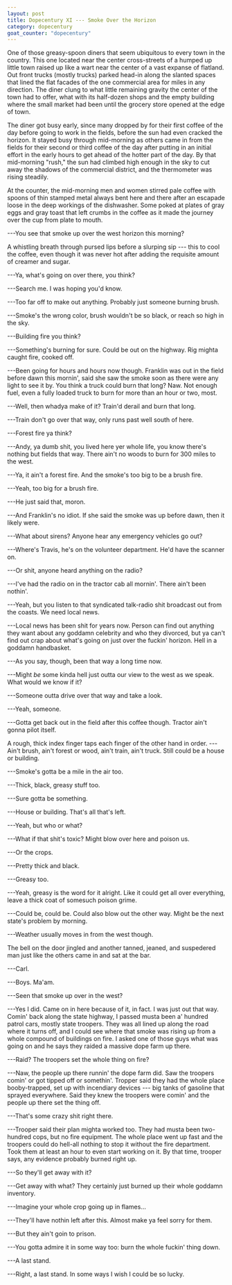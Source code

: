 ```yaml
---
layout: post
title: Dopecentury XI --- Smoke Over the Horizon
category: dopecentury
goat_counter: "dopecentury" 
---
```


One of those greasy-spoon diners that seem ubiquitous to every town in the country. This one located near the center cross-streets of a humped up little town raised up like a wart near the center of a vast expanse of flatland. Out front trucks (mostly trucks) parked head-in along the slanted spaces that lined the flat facades of the  one commercial area for miles in any direction. The diner clung to what little remaining gravity the center of the town had to offer, what with its half-dozen shops and the empty building where the small market had been until the grocery store opened at the edge of town.

The diner got busy early, since many dropped by for their first coffee of the day before going to work in the fields, before the sun had even cracked the horizon. It stayed busy through mid-morning as others came in from the fields for their second or third coffee of the day after putting in an initial effort in the early hours to get ahead of the hotter part of the day. By that mid-morning "rush," the sun had climbed high enough in the sky to cut away the shadows of the commercial district, and the thermometer was rising steadily.

At the counter, the mid-morning men and women stirred pale coffee with spoons of thin stamped metal always bent here and there after an escapade loose in the deep workings of the dishwasher. Some poked at plates of gray eggs and gray toast that left crumbs in the coffee as it made the journey over the cup from plate to mouth.

---You see that smoke up over the west horizon this morning?

A whistling breath through pursed lips before a slurping sip --- this to cool the coffee, even though it was never hot after adding the requisite amount of creamer and sugar.

---Ya, what's going on over there, you think?

---Search me. I was hoping you'd know.

---Too far off to make out anything. Probably just someone burning brush.

---Smoke's the wrong color, brush wouldn't be so black, or reach so high in the sky.

---Building fire you think?

---Something's burning for sure. Could be out on the highway. Rig mighta caught fire, cooked off.

---Been going for hours and hours now though. Franklin was out in the field before dawn this mornin', said she saw the smoke soon as there were any light to see it by. You think a truck could burn that long? Naw. Not enough fuel, even a fully loaded truck to burn for more than an hour or two, most.

---Well, then whadya make of it? Train'd derail and burn that long.

---Train don't go over that way, only runs past well south of here.

---Forest fire ya think?

---Andy, ya dumb shit, you lived here yer whole life, you know there's nothing but fields that way. There ain't no woods to burn for 300 miles to the west.

---Ya, it ain't a forest fire. And the smoke's too big to be a brush fire.

---Yeah, too big for a brush fire.

---He just said that, moron.

---And Franklin's no idiot. If she said the smoke was up before dawn, then it likely were.

---What about sirens? Anyone hear any emergency vehicles go out?

---Where's Travis, he's on the volunteer department. He'd have the scanner on.

---Or shit, anyone heard anything on the radio?

---I've had the radio on in the tractor cab all mornin'. There ain't been nothin'.

---Yeah, but you listen to that syndicated talk-radio shit broadcast out from the coasts. We need local news.

---Local news has been shit for years now. Person can find out anything they want about any goddamn celebrity and who they divorced, but ya can't find out crap about what's going on just over the fuckin' horizon. Hell in a goddamn handbasket.

---As you say, though, been that way a long time now.

---Might _be_ some kinda hell just outta our view to the west as we speak. What would we know if it?

---Someone outta drive over that way and take a look.

---Yeah, someone.

---Gotta get back out in the field after this coffee though. Tractor ain't gonna pilot itself.

A rough, thick index finger taps each finger of the other hand in order. ---Ain't brush, ain't forest or wood, ain't train, ain't truck. Still could be a house or building.

---Smoke's gotta be a mile in the air too.

---Thick, black, greasy stuff too.

---Sure gotta be something. 

---House or building. That's all that's left.

---Yeah, but who or what?

---What if that shit's toxic? Might blow over here and poison us.

---Or the crops.

---Pretty thick and black.

---Greasy too.

---Yeah, greasy is the word for it alright. Like it could get all over everything, leave a thick coat of somesuch poison grime.

---Could be, could be. Could also blow out the other way. Might be the next state's problem by morning.

---Weather usually moves in from the west though.

The bell on the door jingled and another tanned, jeaned, and suspedered man just like the others came in and sat at the bar.

---Carl.

---Boys. Ma'am.

---Seen that smoke up over in the west?

---Yes I did. Came on in here because of it, in fact. I was just out that way. Comin' back along the state highway, I passed musta been a' hundred patrol cars, mostly state troopers. They was all lined up along the road where it turns off, and I could see where that smoke was rising up from a whole compound of buildings on fire. I asked one of those guys what was going on and he says they raided a massive dope farm up there.

---Raid? The troopers set the whole thing on fire?

---Naw, the people up there runnin' the dope farm did. Saw the troopers comin' or got tipped off or somethin'. Tropper said they had the whole place booby-trapped, set up with incendiary devices --- big tanks of gasoline that sprayed everywhere. Said they knew the troopers were comin' and the people up there set the thing off.

---That's some crazy shit right there.

---Trooper said their plan mighta worked too. They had musta been two-hundred cops, but no fire equipment. The whole place went up fast and the troopers could do hell-all nothing to stop it without the fire department. Took them at least an hour to even start working on it. By that time, trooper says, any evidence probably burned right up.

---So they'll get away with it?

---Get away with what? They certainly just burned up their whole goddamn inventory.

---Imagine your whole crop going up in flames...

---They'll have nothin left after this. Almost make ya feel sorry for them.

---But they ain't goin to prison.

---You gotta admire it in some way too: burn the whole fuckin' thing down.

---A last stand.

---Right, a last stand. In some ways I wish I could be so lucky.


